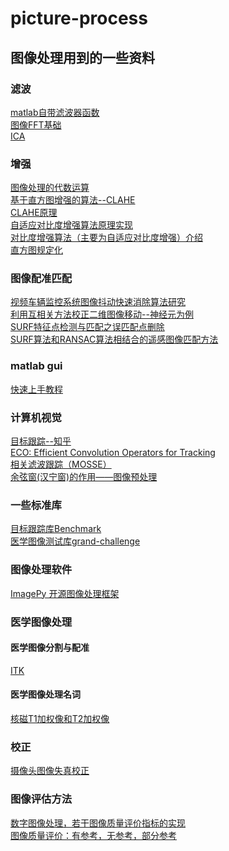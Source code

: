 # picture-process
## 图像处理用到的一些资料 
### 滤波  
[matlab自带滤波器函数](http://www.ilovematlab.cn/forum.php?mod=viewthread&tid=215671)    
[图像FFT基础](https://wenku.baidu.com/view/ee3e6e5984254b35eefd34bd.html)  
[ICA](https://wenku.baidu.com/view/40caa3544b73f242326c5f36.html)
### 增强  
[图像处理的代数运算](https://jingyan.baidu.com/article/d621e8da46aa5d2865913f0a.html)  
[基于直方图增强的算法--CLAHE](http://blog.csdn.net/baimafujinji/article/details/50660189)  
[CLAHE原理](http://www.cnblogs.com/Imageshop/archive/2013/04/07/3006334.html)  
[自适应对比度增强算法原理实现](http://blog.csdn.net/piaoxuezhong/article/details/78385517?locationNum=8&fps=1)  
[对比度增强算法（主要为自适应对比度增强）介绍](https://www.cnblogs.com/Leo_wl/p/3324760.html)  
[直方图规定化](https://baike.baidu.com/pic/%E7%9B%B4%E6%96%B9%E5%9B%BE%E8%A7%84%E5%AE%9A%E5%8C%96/8420564/0/f9dcd100baa1cd112b0b24aeb012c8fcc2ce2dfa?fr=lemma&ct=single#aid=0&pic=f9dcd100baa1cd112b0b24aeb012c8fcc2ce2dfa)  
### 图像配准匹配  
[视频车辆监控系统图像抖动快速消除算法研究](https://wenku.baidu.com/view/5003d1fb0c22590102029d39.html)  
[利用互相关方法校正二维图像移动--神经元为例](http://blog.csdn.net/gaohanggaolegao/article/details/70118433)  
[SURF特征点检测与匹配之误匹配点删除](http://blog.csdn.net/rongrongyaofeiqi/article/details/54426915)  
[SURF算法和RANSAC算法相结合的遥感图像匹配方法](https://wenku.baidu.com/view/ca60b45048d7c1c708a1453f.html)
### matlab gui  
[快速上手教程](https://jingyan.baidu.com/article/e3c78d644706e63c4c85f5d1.html)   
### 计算机视觉  
[目标跟踪--知乎](https://www.zhihu.com/question/26493945)  
[ECO: Efficient Convolution Operators for Tracking](http://blog.csdn.net/zixiximm/article/details/54378397)  
[相关滤波跟踪（MOSSE）](http://blog.csdn.net/autocyz/article/details/48136473)  
[余弦窗(汉宁窗)的作用——图像预处理](http://blog.csdn.net/denghecsdn/article/details/78085468)  
### 一些标准库
[目标跟踪库Benchmark](http://cvlab.hanyang.ac.kr/tracker_benchmark/datasets.html)  
[医学图像测试库grand-challenge](https://grand-challenge.org/All_Challenges)  
### 图像处理软件
[ImagePy 开源图像处理框架](https://zhuanlan.zhihu.com/imagepy)
### 医学图像处理
#### 医学图像分割与配准
[ITK](https://itk.org/ITK/resources/software.html)  
#### 医学图像处理名词
[核磁T1加权像和T2加权像](http://www.sohu.com/a/136203200_387506)  
### 校正  
[摄像头图像失真校正](https://blog.csdn.net/tjiyu/article/details/52516581)  
### 图像评估方法  
[数字图像处理，若干图像质量评价指标的实现](https://blog.csdn.net/ebowtang/article/details/43643037)  
[图像质量评价：有参考，无参考，部分参考](https://baike.baidu.com/item/IQA/19453034)
